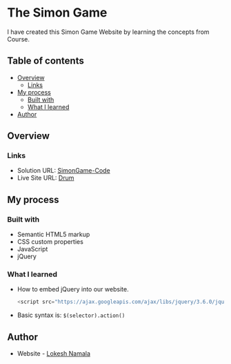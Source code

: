 # The Simon Game

I have created this Simon Game Website by learning the concepts from Course.

## Table of contents

- [Overview](#overview)
  - [Links](#links)
- [My process](#my-process)
  - [Built with](#built-with)
  - [What I learned](#what-i-learned)
- [Author](#author)

## Overview

### Links

- Solution URL: [SimonGame-Code](https://github.com/god-of-mischief/Web-Development/tree/main/SimonGame)
- Live Site URL: [Drum](https://god-of-mischief.github.io/Web-Development/SimonGame/index.html)

## My process

### Built with

- Semantic HTML5 markup
- CSS custom properties
- JavaScript
- jQuery

### What I learned

- How to embed jQuery into our website.
  ```js
  <script src="https://ajax.googleapis.com/ajax/libs/jquery/3.6.0/jquery.min.js"></script>
  ```
- Basic syntax is: ```$(selector).action()```

## Author

- Website - [Lokesh Namala](https://github.com/god-of-mischief)
